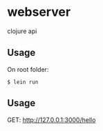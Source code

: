# webserver

clojure api

## Usage

On root folder:

    $ lein run 

## Usage

GET: http://127.0.0.1:3000/hello

